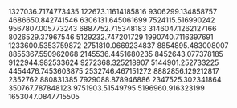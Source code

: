 1327036.7174773435 
122673.11614185816 
9306299.134858757 
4686650.842741546 
6306131.645061699 
7524115.516990242 
9567807.005773243 
6887752.715348183 
3146047.1262127166 
8026529.37967546 
5129232.747201729 
1990740.7116397691 
1233600.5353759872 
2751810.0669234837 
8854895.483008007 
8855367.550962068 
2145536.4451680235 
8452643.077378185 
9122944.982533624 
9272368.325218907 
5144901.252733225 
4454476.7453603875 
2532746.467151272 
8882856.129212817 
2352762.880831385 
7929088.878946886 
2347525.302341864 
350767.787848123 
9751903.51549795 
5196960.916323199 
1653047.0847715505 
